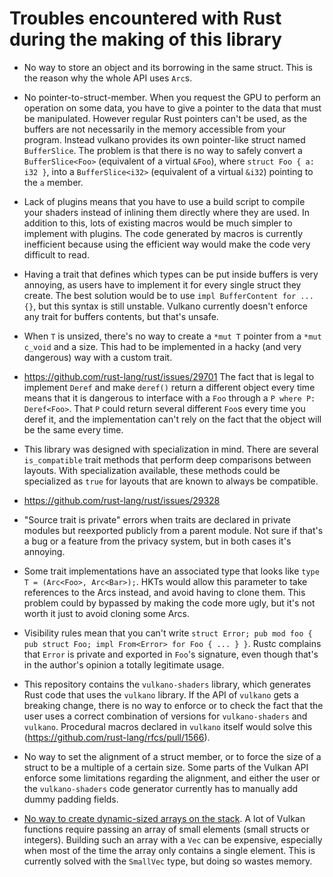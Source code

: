 # Troubles encountered with Rust during the making of this library

- No way to store an object and its borrowing in the same struct. This is the reason why the whole API uses `Arc`s.

- No pointer-to-struct-member. When you request the GPU to perform an operation on some data, you have to give a pointer to the data that
  must be manipulated. However regular Rust pointers can't be used, as the buffers are not necessarily in the memory accessible from your
  program. Instead vulkano provides its own pointer-like struct named `BufferSlice`. The problem is that there is no way to safely convert
  a `BufferSlice<Foo>` (equivalent of a virtual `&Foo`), where `struct Foo { a: i32 }`, into a `BufferSlice<i32>` (equivalent of a virtual
  `&i32`) pointing to the `a` member.

- Lack of plugins means that you have to use a build script to compile your shaders instead of inlining them directly where they are used.
  In addition to this, lots of existing macros would be much simpler to implement with plugins. The code generated by macros is currently
  inefficient because using the efficient way would make the code very difficult to read.

- Having a trait that defines which types can be put inside buffers is very annoying, as users have to implement it for every single struct
  they create. The best solution would be to use `impl BufferContent for ... {}`, but this syntax is still unstable. Vulkano currently doesn't
  enforce any trait for buffers contents, but that's unsafe.

- When `T` is unsized, there's no way to create a `*mut T` pointer from a `*mut c_void` and a size. This had to be implemented in a hacky
  (and very dangerous) way with a custom trait.

- https://github.com/rust-lang/rust/issues/29701 The fact that is legal to implement `Deref` and make `deref()` return a different object every
  time means that it is dangerous to interface with a `Foo` through a `P where P: Deref<Foo>`. That `P` could return several different
  `Foo`s every time you deref it, and the implementation can't rely on the fact that the object will be the same every time.

- This library was designed with specialization in mind. There are several `is_compatible` trait methods that perform deep comparisons between
  layouts. With specialization available, these methods could be specialized as `true` for layouts that are known to always be compatible.

- https://github.com/rust-lang/rust/issues/29328

- "Source trait is private" errors when traits are declared in private modules but reexported publicly from a parent module. Not sure if that's
  a bug or a feature from the privacy system, but in both cases it's annoying.

- Some trait implementations have an associated type that looks like `type T = (Arc<Foo>, Arc<Bar>);`. HKTs would allow this parameter to take
  references to the Arcs instead, and avoid having to clone them. This problem could by bypassed by making the code more ugly, but it's not worth
  it just to avoid cloning some Arcs.

- Visibility rules mean that you can't write `struct Error; pub mod foo { pub struct Foo; impl From<Error> for Foo { ... } }`. Rustc complains
  that `Error` is private and exported in `Foo`'s signature, even though that's in the author's opinion a totally legitimate usage.

- This repository contains the `vulkano-shaders` library, which generates Rust code that uses the `vulkano` library. If the API of `vulkano` gets
  a breaking change, there is no way to enforce or to check the fact that the user uses a correct combination of versions for `vulkano-shaders`
  and `vulkano`. Procedural macros declared in `vulkano` itself would solve this (https://github.com/rust-lang/rfcs/pull/1566).

- No way to set the alignment of a struct member, or to force the size of a struct to be a multiple of a certain size. Some parts of the Vulkan
  API enforce some limitations regarding the alignment, and either the user or the `vulkano-shaders` code generator currently has to manually
  add dummy padding fields.

- [No way to create dynamic-sized arrays on the stack](https://github.com/rust-lang/rfcs/issues/618). A lot of Vulkan functions require
  passing an array of small elements (small structs or integers). Building such an array with a `Vec` can be expensive, especially
  when most of the time the array only contains a single element. This is currently solved with the `SmallVec` type, but doing so wastes
  memory.
